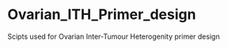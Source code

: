Ovarian_ITH_Primer_design
=========================

Scipts used for Ovarian Inter-Tumour Heterogenity primer design
